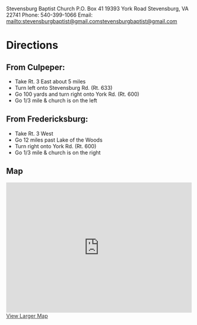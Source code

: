 Stevensburg Baptist Church
  P.O. Box 41
  19393 York Road
  Stevensburg, VA 22741
  Phone: 540-399-1066
  Email: <mailto:stevensburgbaptist@gmail.com>stevensburgbaptist@gmail.com</mailto>

# Directions

## From Culpeper:
- Take Rt. 3 East about 5 miles
- Turn left onto Stevensburg Rd. (Rt. 633)
- Go 100 yards and turn right onto York Rd. (Rt. 600)
- Go 1/3 mile & church is on the left

## From Fredericksburg:
- Take Rt. 3 West
- Go 12 miles past Lake of the Woods
- Turn right onto York Rd. (Rt. 600)
- Go 1/3 mile & church is on the right

## Map
<iframe width="500" height="350" frameborder="0" scrolling="no" marginheight="0" marginwidth="0" src="http://maps.google.com/maps?f=q&amp;source=s_q&amp;hl=en&amp;geocode=&amp;q=19393+York+Road+Stevensburg,+VA+22741&amp;sll=37.0625,-95.677068&amp;sspn=44.069599,74.443359&amp;ie=UTF8&amp;ll=38.442632,-77.895255&amp;spn=0.011764,0.021458&amp;z=15&amp;output=embed"></iframe>
<a href="http://maps.google.com/maps?f=q&amp;source=embed&amp;hl=en&amp;geocode=&amp;q=19393+York+Road+Stevensburg,+VA+22741&amp;sll=37.0625,-95.677068&amp;sspn=44.069599,74.443359&amp;ie=UTF8&amp;ll=38.442632,-77.895255&amp;spn=0.011764,0.021458&amp;z=15" target="_blank" style="color:#333;text-align:left">View Larger Map</a>
